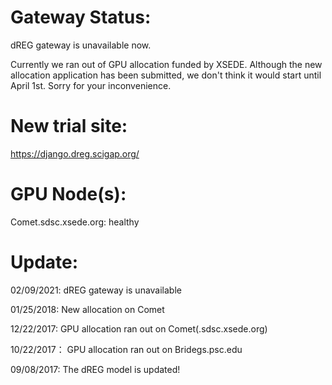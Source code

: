 **Gateway Status:**
===============

dREG gateway is unavailable now.

Currently we ran out of GPU allocation funded by XSEDE. Although the new allocation application has been submitted, we don't think it would start until April 1st. Sorry for your inconvenience.

**New trial site:**
===============
https://django.dreg.scigap.org/

**GPU Node(s):**
===============
Comet.sdsc.xsede.org: healthy

**Update:**
===============
02/09/2021: dREG gateway is unavailable

01/25/2018: New allocation on Comet

12/22/2017: GPU allocation ran out on Comet(.sdsc.xsede.org)

10/22/2017： GPU allocation ran out on Bridegs.psc.edu

09/08/2017: The dREG model is updated!

